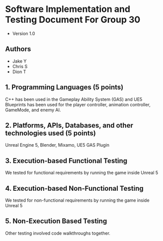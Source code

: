 # Software Implementation and Testing Document For Group 30
- Version 1.0

## Authors
- Jake Y
- Chris S
- Dion T

## 1. Programming Languages (5 points)
C++ has been used in the Gameplay Ability System (GAS) and UE5 Blueprints has been used for the player controller, animation controller, GameMode, and enemy AI.

## 2. Platforms, APIs, Databases, and other technologies used (5 points) 
Unreal Engine 5, Blender, Mixamo, UE5 GAS Plugin

## 3. Execution-based Functional Testing
We tested for functional requirements by running the game inside Unreal 5 

## 4. Execution-based Non-Functional Testing
We tested for non-functional requirements by running the game inside Unreal 5

## 5. Non-Execution Based Testing
Other testing involved code walkthroughs together.